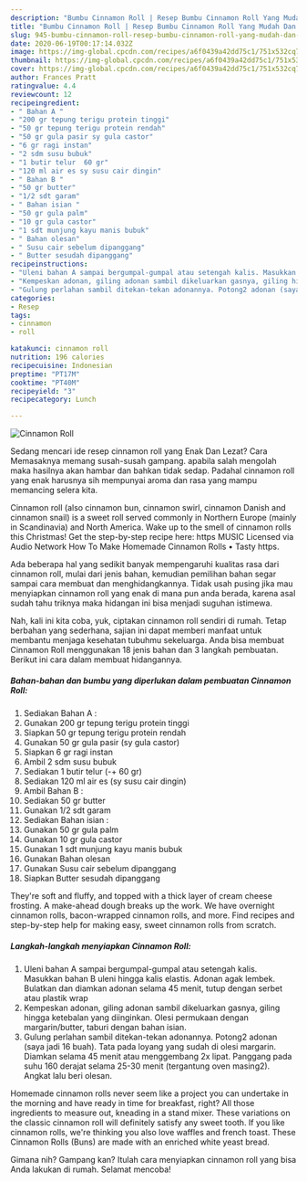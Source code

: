```yaml
---
description: "Bumbu Cinnamon Roll | Resep Bumbu Cinnamon Roll Yang Mudah Dan Praktis"
title: "Bumbu Cinnamon Roll | Resep Bumbu Cinnamon Roll Yang Mudah Dan Praktis"
slug: 945-bumbu-cinnamon-roll-resep-bumbu-cinnamon-roll-yang-mudah-dan-praktis
date: 2020-06-19T00:17:14.032Z
image: https://img-global.cpcdn.com/recipes/a6f0439a42dd75c1/751x532cq70/cinnamon-roll-foto-resep-utama.jpg
thumbnail: https://img-global.cpcdn.com/recipes/a6f0439a42dd75c1/751x532cq70/cinnamon-roll-foto-resep-utama.jpg
cover: https://img-global.cpcdn.com/recipes/a6f0439a42dd75c1/751x532cq70/cinnamon-roll-foto-resep-utama.jpg
author: Frances Pratt
ratingvalue: 4.4
reviewcount: 12
recipeingredient:
- " Bahan A "
- "200 gr tepung terigu protein tinggi"
- "50 gr tepung terigu protein rendah"
- "50 gr gula pasir sy gula castor"
- "6 gr ragi instan"
- "2 sdm susu bubuk"
- "1 butir telur  60 gr"
- "120 ml air es sy susu cair dingin"
- " Bahan B "
- "50 gr butter"
- "1/2 sdt garam"
- " Bahan isian "
- "50 gr gula palm"
- "10 gr gula castor"
- "1 sdt munjung kayu manis bubuk"
- " Bahan olesan"
- " Susu cair sebelum dipanggang"
- " Butter sesudah dipanggang"
recipeinstructions:
- "Uleni bahan A sampai bergumpal-gumpal atau setengah kalis. Masukkan bahan B uleni hingga kalis elastis. Adonan agak lembek. Bulatkan dan diamkan adonan selama 45 menit, tutup dengan serbet atau plastik wrap"
- "Kempeskan adonan, giling adonan sambil dikeluarkan gasnya, giling hingga ketebalan yang diinginkan. Olesi permukaan dengan margarin/butter, taburi dengan bahan isian."
- "Gulung perlahan sambil ditekan-tekan adonannya. Potong2 adonan (saya jadi 16 buah). Tata pada loyang yang sudah di olesi margarin. Diamkan selama 45 menit atau menggembang 2x lipat. Panggang pada suhu 160 derajat selama 25-30 menit (tergantung oven masing2). Angkat lalu beri olesan."
categories:
- Resep
tags:
- cinnamon
- roll

katakunci: cinnamon roll 
nutrition: 196 calories
recipecuisine: Indonesian
preptime: "PT17M"
cooktime: "PT40M"
recipeyield: "3"
recipecategory: Lunch

---
```



![Cinnamon Roll](https://img-global.cpcdn.com/recipes/a6f0439a42dd75c1/751x532cq70/cinnamon-roll-foto-resep-utama.jpg)

Sedang mencari ide resep cinnamon roll yang Enak Dan Lezat? Cara Memasaknya memang susah-susah gampang. apabila salah mengolah maka hasilnya akan hambar dan bahkan tidak sedap. Padahal cinnamon roll yang enak harusnya sih mempunyai aroma dan rasa yang mampu memancing selera kita.

Cinnamon roll (also cinnamon bun, cinnamon swirl, cinnamon Danish and cinnamon snail) is a sweet roll served commonly in Northern Europe (mainly in Scandinavia) and North America. Wake up to the smell of cinnamon rolls this Christmas! Get the step-by-step recipe here: https MUSIC Licensed via Audio Network How To Make Homemade Cinnamon Rolls • Tasty https.

Ada beberapa hal yang sedikit banyak mempengaruhi kualitas rasa dari cinnamon roll, mulai dari jenis bahan, kemudian pemilihan bahan segar sampai cara membuat dan menghidangkannya. Tidak usah pusing jika mau menyiapkan cinnamon roll yang enak di mana pun anda berada, karena asal sudah tahu triknya maka hidangan ini bisa menjadi suguhan istimewa.


Nah, kali ini kita coba, yuk, ciptakan cinnamon roll sendiri di rumah. Tetap berbahan yang sederhana, sajian ini dapat memberi manfaat untuk membantu menjaga kesehatan tubuhmu sekeluarga. Anda bisa membuat Cinnamon Roll menggunakan 18 jenis bahan dan 3 langkah pembuatan. Berikut ini cara dalam membuat hidangannya.

<!--inarticleads1-->

##### Bahan-bahan dan bumbu yang diperlukan dalam pembuatan Cinnamon Roll:

1. Sediakan  Bahan A :
1. Gunakan 200 gr tepung terigu protein tinggi
1. Siapkan 50 gr tepung terigu protein rendah
1. Gunakan 50 gr gula pasir (sy gula castor)
1. Siapkan 6 gr ragi instan
1. Ambil 2 sdm susu bubuk
1. Sediakan 1 butir telur (-+ 60 gr)
1. Sediakan 120 ml air es (sy susu cair dingin)
1. Ambil  Bahan B :
1. Sediakan 50 gr butter
1. Gunakan 1/2 sdt garam
1. Sediakan  Bahan isian :
1. Gunakan 50 gr gula palm
1. Gunakan 10 gr gula castor
1. Gunakan 1 sdt munjung kayu manis bubuk
1. Gunakan  Bahan olesan
1. Gunakan  Susu cair sebelum dipanggang
1. Siapkan  Butter sesudah dipanggang


They&#39;re soft and fluffy, and topped with a thick layer of cream cheese frosting. A make-ahead dough breaks up the work. We have overnight cinnamon rolls, bacon-wrapped cinnamon rolls, and more. Find recipes and step-by-step help for making easy, sweet cinnamon rolls from scratch. 

<!--inarticleads2-->

##### Langkah-langkah menyiapkan Cinnamon Roll:

1. Uleni bahan A sampai bergumpal-gumpal atau setengah kalis. Masukkan bahan B uleni hingga kalis elastis. Adonan agak lembek. Bulatkan dan diamkan adonan selama 45 menit, tutup dengan serbet atau plastik wrap
1. Kempeskan adonan, giling adonan sambil dikeluarkan gasnya, giling hingga ketebalan yang diinginkan. Olesi permukaan dengan margarin/butter, taburi dengan bahan isian.
1. Gulung perlahan sambil ditekan-tekan adonannya. Potong2 adonan (saya jadi 16 buah). Tata pada loyang yang sudah di olesi margarin. Diamkan selama 45 menit atau menggembang 2x lipat. Panggang pada suhu 160 derajat selama 25-30 menit (tergantung oven masing2). Angkat lalu beri olesan.


Homemade cinnamon rolls never seem like a project you can undertake in the morning and have ready in time for breakfast, right? All those ingredients to measure out, kneading in a stand mixer. These variations on the classic cinnamon roll will definitely satisfy any sweet tooth. If you like cinnamon rolls, we&#39;re thinking you also love waffles and french toast. These Cinnamon Rolls (Buns) are made with an enriched white yeast bread. 

Gimana nih? Gampang kan? Itulah cara menyiapkan cinnamon roll yang bisa Anda lakukan di rumah. Selamat mencoba!
